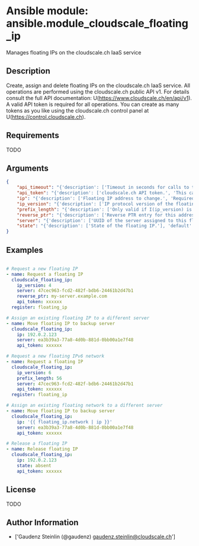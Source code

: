 # Ansible module: ansible.module_cloudscale_floating_ip


Manages floating IPs on the cloudscale.ch IaaS service

## Description

Create, assign and delete floating IPs on the cloudscale.ch IaaS service.
All operations are performed using the cloudscale.ch public API v1.
For details consult the full API documentation: U(https://www.cloudscale.ch/en/api/v1).
A valid API token is required for all operations. You can create as many tokens as you like using the cloudscale.ch control panel at U(https://control.cloudscale.ch).

## Requirements

TODO

## Arguments

``` json
{
    "api_timeout": "{'description': ['Timeout in seconds for calls to the cloudscale.ch API.'], 'default': 30}",
    "api_token": "{'description': ['cloudscale.ch API token.', 'This can also be passed in the CLOUDSCALE_API_TOKEN environment variable.']}",
    "ip": "{'description': ['Floating IP address to change.', 'Required to assign the IP to a different server or if I(state) is absent.'], 'aliases': ['network']}",
    "ip_version": "{'description': ['IP protocol version of the floating IP.'], 'choices': [4, 6]}",
    "prefix_length": "{'description': ['Only valid if I(ip_version) is 6.', 'Prefix length for the IPv6 network. Currently only a prefix of /56 can be requested. If no I(prefix_length) is present, a single address is created.'], 'choices': [56]}",
    "reverse_ptr": "{'description': ['Reverse PTR entry for this address.', 'You cannot set a reverse PTR entry for IPv6 floating networks. Reverse PTR entries are only allowed for single addresses.']}",
    "server": "{'description': ['UUID of the server assigned to this floating IP.', 'Required unless I(state) is absent.']}",
    "state": "{'description': ['State of the floating IP.'], 'default': 'present', 'choices': ['present', 'absent']}",
}
```

## Examples


``` yaml

# Request a new floating IP
- name: Request a floating IP
  cloudscale_floating_ip:
    ip_version: 4
    server: 47cec963-fcd2-482f-bdb6-24461b2d47b1
    reverse_ptr: my-server.example.com
    api_token: xxxxxx
  register: floating_ip

# Assign an existing floating IP to a different server
- name: Move floating IP to backup server
  cloudscale_floating_ip:
    ip: 192.0.2.123
    server: ea3b39a3-77a8-4d0b-881d-0bb00a1e7f48
    api_token: xxxxxx

# Request a new floating IPv6 network
- name: Request a floating IP
  cloudscale_floating_ip:
    ip_version: 6
    prefix_length: 56
    server: 47cec963-fcd2-482f-bdb6-24461b2d47b1
    api_token: xxxxxx
  register: floating_ip

# Assign an existing floating network to a different server
- name: Move floating IP to backup server
  cloudscale_floating_ip:
    ip: '{{ floating_ip.network | ip }}'
    server: ea3b39a3-77a8-4d0b-881d-0bb00a1e7f48
    api_token: xxxxxx

# Release a floating IP
- name: Release floating IP
  cloudscale_floating_ip:
    ip: 192.0.2.123
    state: absent
    api_token: xxxxxx

```

## License

TODO

## Author Information
  - ['Gaudenz Steinlin (@gaudenz) <gaudenz.steinlin@cloudscale.ch>']
